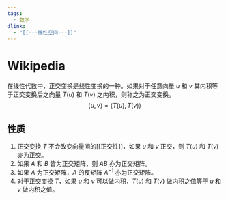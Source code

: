 ```yaml
---
tags:
  - 数学
dlink:
  - "[[---线性空间---]]"
---
```

# Wikipedia
在线性代数中，正交变换是线性变换的一种。如果对于任意向量 $u$ 和 $v$ 其内积等于正交变换后之向量 $T(u)$ 和 $T(v)$ 之内积，则称之为正交变换。
$$
\langle u, v \rangle = \langle T(u), T(v) \rangle
$$
## 性质
1. 正交变换 $T$ 不会改变向量间的[[正交性]]，如果 $u$ 和 $v$ 正交，则 $T(u)$ 和 $T(v)$ 亦为正交。
2. 如果 $A$ 和 $B$ 皆为正交矩阵，则 $AB$ 亦为正交矩阵。
3. 如果 $A$ 为正交矩阵，$A$ 的反矩阵 $A^{-1}$ 亦为正交矩阵。
4. 对于正交变换 $T$，如果 $u$ 和 $v$ 可以做内积，$T(u)$ 和 $T(v)$ 做内积之值等于 $u$ 和 $v$ 做内积之值。
